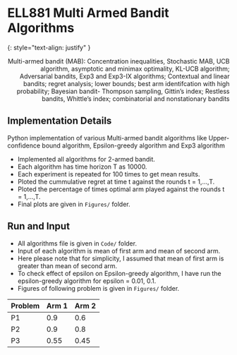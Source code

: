 # ELL881 Multi Armed Bandit Algorithms
{: style="text-align: justify" }
<p align='right'> 
Multi-armed bandit (MAB): Concentration inequalities,  Stochastic MAB, UCB algorithm, asymptotic and minimax optimality, KL-UCB algorithm;
Adversarial bandits, Exp3 and Exp3-IX algorithms; Contextual and linear bandits; regret analysis; lower bounds; best arm identifcation with high probability; Bayesian bandit- Thompson sampling, Gittin’s index; Restless bandits, Whittle’s index; combinatorial and nonstationary bandits </p>

## Implementation Details
Python implementation of various Multi-armed bandit algorithms like Upper-confidence bound algorithm, Epsilon-greedy algorithm and Exp3 algorithm

- Implemented all algorithms for 2-armed bandit.
- Each algorithm has time horizon T as 10000.
- Each experiment is repeated for 100 times to get mean results.
- Ploted the cummulative regret at time t against the rounds t = 1,...,T.
- Ploted the percentage of times optimal arm played against the rounds t = 1,...,T.
- Final plots are given in `Figures/` folder.

## Run and Input

- All algorithms file is given in `Code/` folder.
- Input of each algorithm is mean of first arm and mean of second arm.
- Here please note that for simplicity, I assumed that mean of first arm is greater than mean of second arm.
- To check effect of epsilon on Epsilon-greedy algorithm, I have run the epsilon-greedy algorithm for epsilon = 0.01, 0.1. 
- Figures of following problem is given in `Figures/` folder.


| Problem | Arm 1 | Arm 2 |
--- | --- | --- 
P1 | 0.9 | 0.6 
P2 | 0.9 | 0.8 
P3 | 0.55 | 0.45


